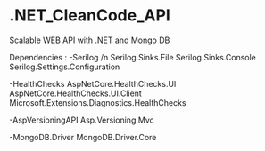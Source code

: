 # .NET_CleanCode_API
Scalable WEB API with .NET and Mongo DB

Dependencies : 
-Serilog /n
  Serilog.Sinks.File
  Serilog.Sinks.Console
  Serilog.Settings.Configuration

-HealthChecks
  AspNetCore.HealthChecks.UI
  AspNetCore.HealthChecks.UI.Client
  Microsoft.Extensions.Diagnostics.HealthChecks

-AspVersioningAPI
  Asp.Versioning.Mvc

-MongoDB.Driver
  MongoDB.Driver.Core
